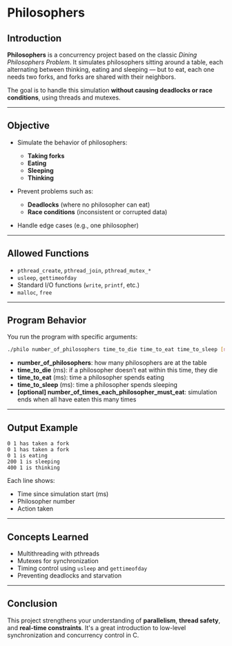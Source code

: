 # Philosophers

## Introduction

**Philosophers** is a concurrency project based on the classic *Dining Philosophers Problem*. It simulates philosophers sitting around a table, each alternating between thinking, eating and sleeping — but to eat, each one needs two forks, and forks are shared with their neighbors.

The goal is to handle this simulation **without causing deadlocks or race conditions**, using threads and mutexes.

---

## Objective

* Simulate the behavior of philosophers:

  * **Taking forks**
  * **Eating**
  * **Sleeping**
  * **Thinking**
* Prevent problems such as:

  * **Deadlocks** (where no philosopher can eat)
  * **Race conditions** (inconsistent or corrupted data)
* Handle edge cases (e.g., one philosopher)

---

## Allowed Functions

* `pthread_create`, `pthread_join`, `pthread_mutex_*`
* `usleep`, `gettimeofday`
* Standard I/O functions (`write`, `printf`, etc.)
* `malloc`, `free`

---

## Program Behavior

You run the program with specific arguments:

```bash
./philo number_of_philosophers time_to_die time_to_eat time_to_sleep [number_of_times_each_philosopher_must_eat]
```

* **number\_of\_philosophers**: how many philosophers are at the table
* **time\_to\_die** (ms): if a philosopher doesn’t eat within this time, they die
* **time\_to\_eat** (ms): time a philosopher spends eating
* **time\_to\_sleep** (ms): time a philosopher spends sleeping
* **\[optional] number\_of\_times\_each\_philosopher\_must\_eat**: simulation ends when all have eaten this many times

---

## Output Example

```
0 1 has taken a fork
0 1 has taken a fork
0 1 is eating
200 1 is sleeping
400 1 is thinking
```

Each line shows:

* Time since simulation start (ms)
* Philosopher number
* Action taken

---

## Concepts Learned

* Multithreading with pthreads
* Mutexes for synchronization
* Timing control using `usleep` and `gettimeofday`
* Preventing deadlocks and starvation

---

## Conclusion

This project strengthens your understanding of **parallelism**, **thread safety**, and **real-time constraints**. It's a great introduction to low-level synchronization and concurrency control in C.
